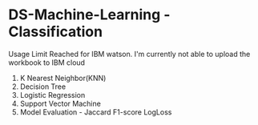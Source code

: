 # DS-Machine-Learning - Classification
Usage Limit Reached for IBM watson. I'm currently not able to upload the workbook to IBM cloud

1. K Nearest Neighbor(KNN)
2. Decision Tree
3. Logistic Regression
4. Support Vector Machine
5. Model Evaluation - Jaccard	F1-score	LogLoss
